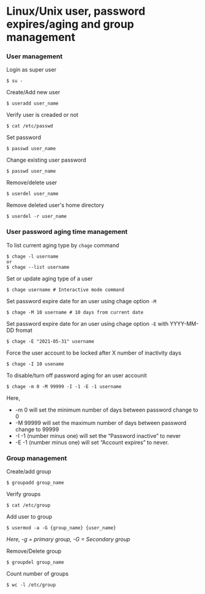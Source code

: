 # Linux/Unix user, password expires/aging and group management

### User management
Login as super user 
```
$ su -
```

Create/Add new user
```
$ useradd user_name 
```

Verify user is creaded or not 
```
$ cat /etc/passwd
```

Set password
```
$ passwd user_name 
```

Change existing user password
```
$ passwd user_name
```

Remove/delete user
```
$ userdel user_name
```
Remove deleted user's home directory
```
$ userdel -r user_name
```

### User password aging time management

To list current aging type by ```chage``` command 
```
$ chage -l username
or
$ chage --list username
```

Set or update aging type of a user
```
$ chage username # Interactive mode command
```

Set password expire date for an user using chage option ```-M```
```
$ chage -M 10 username # 10 days from current date
```

Set password expire date for an user using chage option ```-E``` with YYYY-MM-DD fromat
```
$ chage -E "2021-05-31" username
```

Force the user account to be locked after X number of inactivity days
```
$ chage -I 10 usename
```

To disable/turn off password aging for an user accounit
```
$ chage -m 0 -M 99999 -I -1 -E -1 username
```
Here,
- -m 0 will set the minimum number of days between password change to 0
- -M 99999 will set the maximum number of days between password change to 99999
- -I -1 (number minus one) will set the “Password inactive” to never
- -E -1 (number minus one) will set “Account expires” to never.

### Group management
Create/add group 
```
$ groupadd group_name
```

Verify groups
```
$ cat /etc/group
```

Add user to group
```
$ usermod -a -G {group_name} {user_name}
```
*Here, -g = primary group, -G = Secondary group*

Remove/Delete group
```
$ groupdel group_name
```

Count number of groups
```
$ wc -l /etc/group
```
